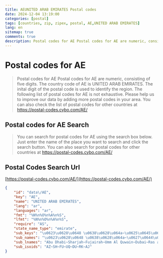```yaml
---
title: AEUNITED ARAB EMIRATES Postal codes 
date: 2024-12-04 13:19:00
categories: [postal]
tags: [countries, zip, zipex, postal, AE,UNITED ARAB EMIRATES]
lang: en
sitemap: true
comments: true
description: Postal codes for AE Postal codes for AE are numeric, consisting of five digits. The country code of AE is UNITED ARAB EMIRATES. The inital digit of the postal code is used to identify the region. The following list of postal codes for AE is not exhaustive. Please help us to improve our data by adding more postal codes in your area. You can also check the list of postal codes for other countries at https://postal-codes.cybo.com/AE/
---
```


# Postal codes for AE
> Postal codes for AE Postal codes for AE are numeric, consisting of five digits. The country code of AE is UNITED ARAB EMIRATES. The inital digit of the postal code is used to identify the region. The following list of postal codes for AE is not exhaustive. Please help us to improve our data by adding more postal codes in your area. You can also check the list of postal codes for other countries at https://postal-codes.cybo.com/AE/

## Postal codes for AE Search 
> You can search for postal codes for AE using the search box below. Just enter the name of the place you want to search and click the search button. You can also search for postal codes for other countries at https://postal-codes.cybo.com/AE/

## Postal Codes Search Url

[https://postal-codes.cybo.com/AE/](https://postal-codes.cybo.com/AE/)
```json
{
    "id": "data\/AE",
    "key": "AE",
    "name": "UNITED ARAB EMIRATES",
    "lang": "ar",
    "languages": "ar",
    "fmt": "%N%n%O%n%A%n%S",
    "lfmt": "%N%n%O%n%A%n%S",
    "require": "AS",
    "state_name_type": "emirate",
    "sub_keys": "\u0623\u0628\u0648 \u0638\u0628\u064a~\u0625\u0645\u0627\u0631\u0629 \u0627\u0644\u0634\u0627\u0631\u0642\u0629\u0651~\u0627\u0644\u0641\u062c\u064a\u0631\u0629~\u0627\u0645 \u0627\u0644\u0642\u064a\u0648\u064a\u0646~\u0625\u0645\u0627\u0631\u0629 \u062f\u0628\u064a\u0651~\u0625\u0645\u0627\u0631\u0629 \u0631\u0623\u0633 \u0627\u0644\u062e\u064a\u0645\u0629~\u0639\u062c\u0645\u0627\u0646",
    "sub_names": "\u0623\u0628\u0648 \u0638\u0628\u064a~\u0627\u0644\u0634\u0627\u0631\u0642\u0629~\u0627\u0644\u0641\u062c\u064a\u0631\u0629~\u0627\u0645 \u0627\u0644\u0642\u064a\u0648\u064a\u0646~\u062f\u0628\u064a~\u0631\u0623\u0633 \u0627\u0644\u062e\u064a\u0645\u0629~\u0639\u062c\u0645\u0627\u0646",
    "sub_lnames": "Abu Dhabi~Sharjah~Fujairah~Umm Al Quwain~Dubai~Ras al Khaimah~Ajman",
    "sub_isoids": "AZ~SH~FU~UQ~DU~RK~AJ"
}
```

